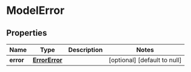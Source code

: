 # ModelError

## Properties

| Name      | Type                            | Description | Notes                        |
|-----------|---------------------------------|-------------|------------------------------|
| **error** | [**ErrorError**](ErrorError.md) |             | [optional] [default to null] |


